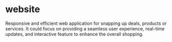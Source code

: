 # website
Responsive  and efficient web application for snapping up deals, products or services. It could focus on providing a seamless user experience, real-time updates, and interactive feature to enhance the overall shopping. 
